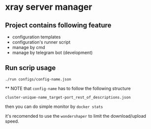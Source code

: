 # xray server manager

## Project contains following feature

- configuration templates
- configuration's runner script
- manage by cmd
- manage by telegram bot (development)

## Run scrip usage

`./run configs/config-name.json`

** NOTE that `config-name` has to follow the following structure

`cluster-unique-name_target-port_rest_of_descriptions.json`

then you can do simple monitor by `docker stats`

it's recomended to use the `wondershaper` to limit the download/upload speed.
